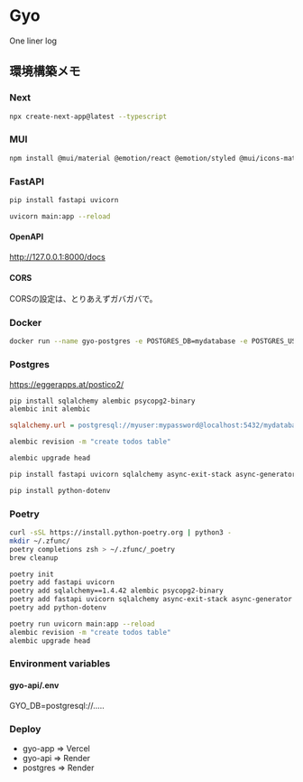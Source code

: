 # Gyo
One liner log

## 環境構築メモ

### Next

```bash
npx create-next-app@latest --typescript
```

### MUI

```bash
npm install @mui/material @emotion/react @emotion/styled @mui/icons-material
```

### FastAPI

```bash
pip install fastapi uvicorn
```

```bash
uvicorn main:app --reload
```

#### OpenAPI
http://127.0.0.1:8000/docs

#### CORS
CORSの設定は、とりあえずガバガバで。

### Docker
```bash
docker run --name gyo-postgres -e POSTGRES_DB=mydatabase -e POSTGRES_USER=myuser -e POSTGRES_PASSWORD=mypassword -p 5432:5432 -d postgres:15
```

### Postgres
https://eggerapps.at/postico2/

```bash
pip install sqlalchemy alembic psycopg2-binary
alembic init alembic
```
```alembic.ini
sqlalchemy.url = postgresql://myuser:mypassword@localhost:5432/mydatabase
```

```bash
alembic revision -m "create todos table"
```

```bash
alembic upgrade head
```

```bash
pip install fastapi uvicorn sqlalchemy async-exit-stack async-generator pydantic psycopg2-binary databases asyncpg
```

```bash
pip install python-dotenv
```

### Poetry

```bash
curl -sSL https://install.python-poetry.org | python3 -
mkdir ~/.zfunc/
poetry completions zsh > ~/.zfunc/_poetry
brew cleanup

poetry init
poetry add fastapi uvicorn
poetry add sqlalchemy==1.4.42 alembic psycopg2-binary
poetry add fastapi uvicorn sqlalchemy async-exit-stack async-generator pydantic psycopg2-binary databases asyncpg
poetry add python-dotenv

poetry run uvicorn main:app --reload
alembic revision -m "create todos table"
alembic upgrade head
```

### Environment variables
#### gyo-api/.env
GYO_DB=postgresql://.....


### Deploy
* gyo-app => Vercel
* gyo-api => Render
* postgres => Render
